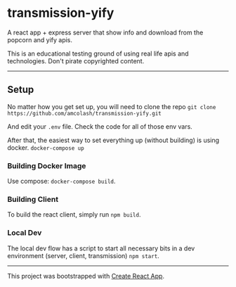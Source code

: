 # transmission-yify
A react app + express server that show info and download from the popcorn and yify apis.

This is an educational testing ground of using real life apis and technologies. Don't pirate copyrighted content.

---

## Setup
No matter how you get set up, you will need to clone the repo
`git clone https://github.com/amcolash/transmission-yify.git`

And edit your `.env` file. Check the code for all of those env vars.

After that, the easiest way to set everything up (without building) is using docker. `docker-compose up`

### Building Docker Image
Use compose: `docker-compose build`.

### Building Client
To build the react client, simply run `npm build`.

### Local Dev
The local dev flow has a script to start all necessary bits in a dev environment (server, client, transmission) `npm start`.

---

This project was bootstrapped with [Create React App](https://github.com/facebookincubator/create-react-app).
